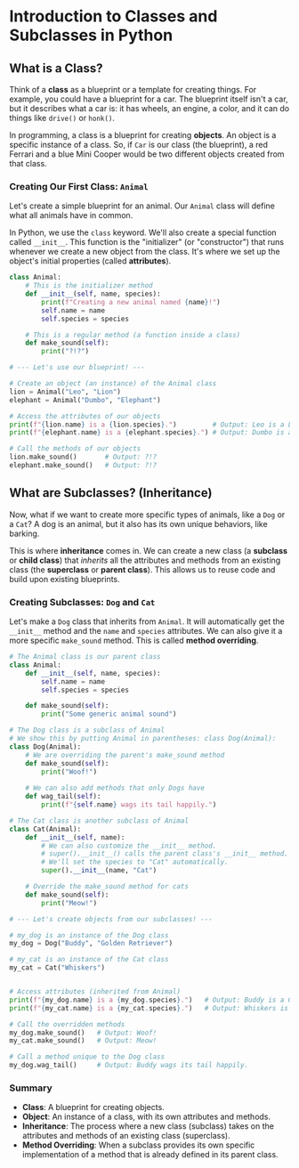 # Introduction to Classes and Subclasses in Python

## What is a Class?

Think of a **class** as a blueprint or a template for creating things. For example, you could have a blueprint for a car. The blueprint itself isn't a car, but it describes what a car is: it has wheels, an engine, a color, and it can do things like `drive()` or `honk()`.

In programming, a class is a blueprint for creating **objects**. An object is a specific instance of a class. So, if `Car` is our class (the blueprint), a red Ferrari and a blue Mini Cooper would be two different objects created from that class.

### Creating Our First Class: `Animal`

Let's create a simple blueprint for an animal. Our `Animal` class will define what all animals have in common.

In Python, we use the `class` keyword. We'll also create a special function called `__init__`. This function is the "initializer" (or "constructor") that runs whenever we create a new object from the class. It's where we set up the object's initial properties (called **attributes**).

```python
class Animal:
    # This is the initializer method
    def __init__(self, name, species):
        print(f"Creating a new animal named {name}!")
        self.name = name
        self.species = species

    # This is a regular method (a function inside a class)
    def make_sound(self):
        print("?!?")

# --- Let's use our blueprint! ---

# Create an object (an instance) of the Animal class
lion = Animal("Leo", "Lion")
elephant = Animal("Dumbo", "Elephant")

# Access the attributes of our objects
print(f"{lion.name} is a {lion.species}.")         # Output: Leo is a Lion.
print(f"{elephant.name} is a {elephant.species}.") # Output: Dumbo is an Elephant.

# Call the methods of our objects
lion.make_sound()       # Output: ?!?
elephant.make_sound()   # Output: ?!?
```

## What are Subclasses? (Inheritance)

Now, what if we want to create more specific types of animals, like a `Dog` or a `Cat`? A dog is an animal, but it also has its own unique behaviors, like barking.

This is where **inheritance** comes in. We can create a new class (a **subclass** or **child class**) that *inherits* all the attributes and methods from an existing class (the **superclass** or **parent class**). This allows us to reuse code and build upon existing blueprints.

### Creating Subclasses: `Dog` and `Cat`

Let's make a `Dog` class that inherits from `Animal`. It will automatically get the `__init__` method and the `name` and `species` attributes. We can also give it a more specific `make_sound` method. This is called **method overriding**.

```python
# The Animal class is our parent class
class Animal:
    def __init__(self, name, species):
        self.name = name
        self.species = species

    def make_sound(self):
        print("Some generic animal sound")

# The Dog class is a subclass of Animal
# We show this by putting Animal in parentheses: class Dog(Animal):
class Dog(Animal):
    # We are overriding the parent's make_sound method
    def make_sound(self):
        print("Woof!")
        
    # We can also add methods that only Dogs have
    def wag_tail(self):
        print(f"{self.name} wags its tail happily.")

# The Cat class is another subclass of Animal
class Cat(Animal):
    def __init__(self, name):
        # We can also customize the __init__ method.
        # super().__init__() calls the parent class's __init__ method.
        # We'll set the species to "Cat" automatically.
        super().__init__(name, "Cat")

    # Override the make_sound method for cats
    def make_sound(self):
        print("Meow!")

# --- Let's create objects from our subclasses! ---

# my_dog is an instance of the Dog class
my_dog = Dog("Buddy", "Golden Retriever")

# my_cat is an instance of the Cat class
my_cat = Cat("Whiskers")


# Access attributes (inherited from Animal)
print(f"{my_dog.name} is a {my_dog.species}.")   # Output: Buddy is a Golden Retriever.
print(f"{my_cat.name} is a {my_cat.species}.")   # Output: Whiskers is a Cat.

# Call the overridden methods
my_dog.make_sound()   # Output: Woof!
my_cat.make_sound()   # Output: Meow!

# Call a method unique to the Dog class
my_dog.wag_tail()     # Output: Buddy wags its tail happily.
```

### Summary

* **Class**: A blueprint for creating objects.
* **Object**: An instance of a class, with its own attributes and methods.
* **Inheritance**: The process where a new class (subclass) takes on the attributes and methods of an existing class (superclass).
* **Method Overriding**: When a subclass provides its own specific implementation of a method that is already defined in its parent class.
